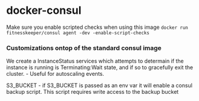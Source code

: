 # docker-consul

Make sure you enable scripted checks when using this image
`docker run fitnesskeeper/consul agent -dev -enable-script-checks`

### Customizations ontop of the standard consul image

We create a InstanceStatus services which attempts to determain if the instance is running is Terminating:Wait state, and if so to gracefully exit the cluster.  - Useful for autoscaling events. 

S3_BUCKET - if S3_BUCKET is passed as an env var it will enable a consul backup script. This script requires write access to the backup bucket
